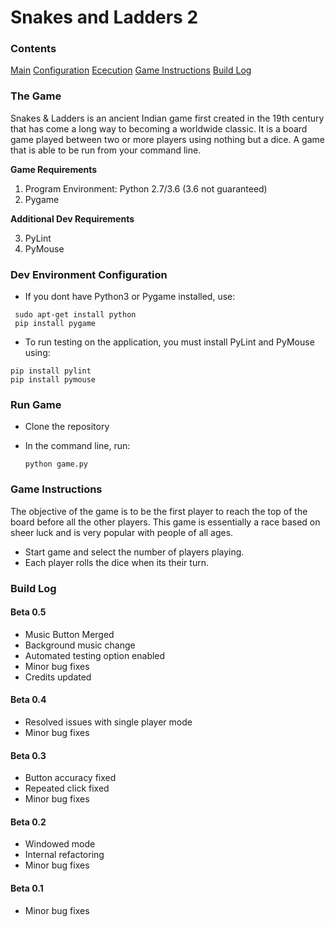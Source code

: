 # Snakes and Ladders 2
### Contents ###
[Main](#The-Game)
[Configuration](#Dev-Environment-Configuration) 
[Ececution](#Run-Game) 
[Game Instructions](#Game-Instructions)
[Build Log](#Build-Log) 

### The Game
Snakes & Ladders is an ancient Indian game first created in the 19th century that has come a long way to becoming a worldwide classic. It is a board game played between two or more players using nothing but a dice. A game that is able to be run from your command line.

**Game Requirements**

1) Program Environment: Python 2.7/3.6 (3.6 not guaranteed)
2) Pygame

**Additional Dev Requirements**

3) PyLint
4) PyMouse

### Dev Environment Configuration

* If you dont have Python3 or Pygame installed, use: 
```
 sudo apt-get install python
 pip install pygame
```
* To run testing on the application, you must install PyLint and PyMouse using:
```
pip install pylint
pip install pymouse
```

### Run Game
* Clone the repository
* In the command line, run:

	` python game.py `

### Game Instructions
The objective of the game is to be the first player to reach the top of the board before all the other players. This game is essentially a race based on sheer luck and is very popular with people of all ages. 

- Start game and select the number of players playing. 
- Each player rolls the dice when its their turn. 

### Build Log
#### Beta 0.5 ####
* Music Button Merged
* Background music change
* Automated testing option enabled
* Minor bug fixes
* Credits updated

#### Beta 0.4 ####
* Resolved issues with single player mode
* Minor bug fixes

#### Beta 0.3 ####
* Button accuracy fixed
* Repeated click fixed
* Minor bug fixes

#### Beta 0.2 ####
* Windowed mode
* Internal refactoring
* Minor bug fixes

#### Beta 0.1 ####
* Minor bug fixes
